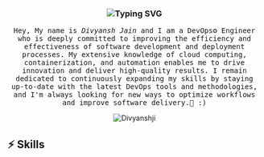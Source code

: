 <h3 align="center" <a href="https://git.io/typing-svg"><img src="https://readme-typing-svg.demolab.com?font=Fira+Code&pause=1000&width=435&lines=Hey!+My+Name+is+Divyansh%F0%9F%91%8B;I'm+DevOps+Engineer;Welcome+to+my+GitHub+Profile;Enjoy+your+Day!!!" alt="Typing SVG" /></a></h3>


<p align="center" >
  <samp>
    Hey, My name is <em>Divyansh Jain</em> and I am a DevOps⚙️ Engineer who is deeply committed to improving the efficiency and effectiveness of software development and deployment processes. My extensive knowledge of cloud computing, containerization, and automation enables me to drive innovation and deliver high-quality results. I remain dedicated to continuously expanding my skills by staying up-to-date with the latest DevOps tools and methodologies, and I'm always looking for new ways to optimize workflows and improve software delivery.🤖 :)
  </samp>
  <br/>
</p>

<p align="center"><img align="center" src="https://github-readme-streak-stats.herokuapp.com/?user=Divyanshji&theme=algolia" alt="Divyanshji" /></p>

## :zap: Skills




<!--
**Divyanshji/Divyanshji** is a ✨ _special_ ✨ repository because its `README.md` (this file) appears on your GitHub profile.

Here are some ideas to get you started:

- 🔭 I’m currently working on ...
- 🌱 I’m currently learning ...
- 👯 I’m looking to collaborate on ...
- 🤔 I’m looking for help with ...
- 💬 Ask me about ...
- 📫 How to reach me: ...
- 😄 Pronouns: ...
- ⚡ Fun fact: ...
-->
